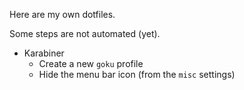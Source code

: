 Here are my own dotfiles.

Some steps are not automated (yet).

- Karabiner
  - Create a new `goku` profile
  - Hide the menu bar icon (from the `misc` settings)
